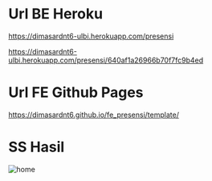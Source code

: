# Url BE Heroku

https://dimasardnt6-ulbi.herokuapp.com/presensi

https://dimasardnt6-ulbi.herokuapp.com/presensi/640af1a26966b70f7fc9b4ed

# Url FE Github Pages

https://dimasardnt6.github.io/fe_presensi/template/

# SS Hasil

![home](https://github.com/dimasardnt6/PEMROG3/blob/main/Week6/Site/1214054/ss/SS%20FrontEnd.png)

